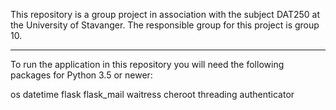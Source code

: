 This repository is a group project in association with the subject DAT250 at the University of Stavanger.
The responsible group for this project is group 10.

--------------------------------------------------------------------------------
To run the application in this repository you will need the following packages for Python 3.5 or newer:

os
datetime
flask
flask_mail
waitress
cheroot
threading
authenticator